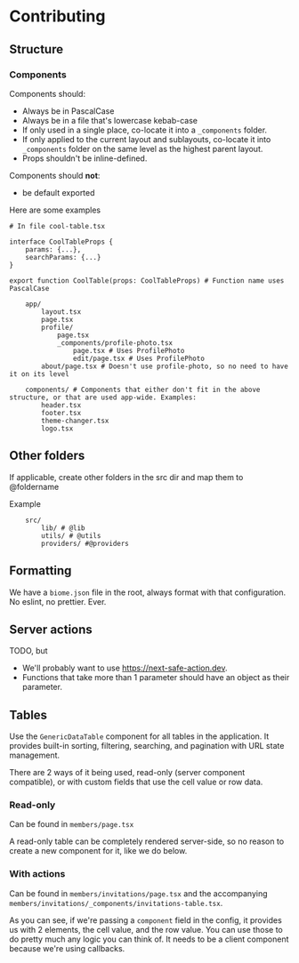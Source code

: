 # Contributing

## Structure
### Components

Components should:
 - Always be in PascalCase
 - Always be in a file that's lowercase kebab-case
 - If only used in a single place, co-locate it into a `_components` folder. 
 - If only applied to the current layout and sublayouts, co-locate it into `_components` folder on the same level as the highest parent layout.
 - Props shouldn't be inline-defined.


Components should **not**:
 - be default exported


Here are some examples

```tsx
# In file cool-table.tsx

interface CoolTableProps {
    params: {...},
    searchParams: {...}
}

export function CoolTable(props: CoolTableProps) # Function name uses PascalCase
```


 
```
    app/
        layout.tsx
        page.tsx
        profile/
            page.tsx
            _components/profile-photo.tsx
                page.tsx # Uses ProfilePhoto
                edit/page.tsx # Uses ProfilePhoto
        about/page.tsx # Doesn't use profile-photo, so no need to have it on its level

    components/ # Components that either don't fit in the above structure, or that are used app-wide. Examples:
        header.tsx
        footer.tsx
        theme-changer.tsx
        logo.tsx
```

## Other folders

If applicable, create other folders in the src dir and map them to @foldername

Example
```
    src/
        lib/ # @lib
        utils/ # @utils
        providers/ #@providers
```

## Formatting

We have a `biome.json` file in the root, always format with that configuration. No eslint, no prettier. Ever.

## Server actions

TODO, but

- We'll probably want to use https://next-safe-action.dev.
- Functions that take more than 1 parameter should have an object as their parameter.

## Tables

Use the `GenericDataTable` component for all tables in the application. It provides built-in sorting, filtering, searching, and pagination with URL state management.

There are 2 ways of it being used, read-only (server component compatible),
or with custom fields that use the cell value or row data.

### Read-only
Can be found in `members/page.tsx`

A read-only table can be completely rendered server-side, so no reason to create a new component for it, like we do below.

### With actions
Can be found in `members/invitations/page.tsx` and the accompanying `members/invitations/_components/invitations-table.tsx`.

As you can see, if we're passing a `component` field in the config, it provides us with 2 elements, the cell value, and the row value. You can use those to do pretty much any logic you can think of. It needs to be a client component because we're using callbacks.
